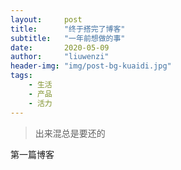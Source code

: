 ```yaml
---
layout:     post
title:      "终于搭完了博客"
subtitle:   "一年前想做的事"
date:       2020-05-09
author:     "liuwenzi"
header-img: "img/post-bg-kuaidi.jpg"
tags:
    - 生活
    - 产品
    - 活力
---
```


> 出来混总是要还的

第一篇博客